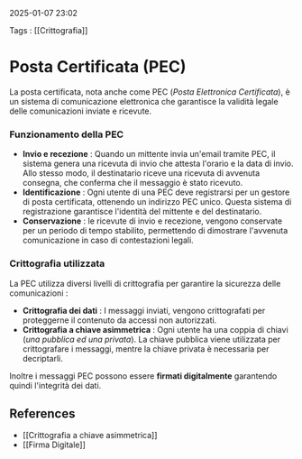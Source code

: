 2025-01-07 23:02

Tags : [[Crittografia]]
# Posta Certificata (PEC)

La posta certificata, nota anche come PEC (*Posta Elettronica Certificata*),  è un sistema di comunicazione elettronica che garantisce la validità legale delle comunicazioni inviate e ricevute.
### Funzionamento della PEC

- **Invio e recezione** : Quando un mittente invia un'email tramite PEC, il sistema genera una ricevuta di invio che attesta l'orario e la data di invio. Allo stesso modo, il destinatario riceve una ricevuta di avvenuta consegna, che conferma che il messaggio è stato ricevuto.
- **Identificazione** : Ogni utente di una PEC deve registrarsi per un gestore di posta certificata, ottenendo un indirizzo PEC unico. Questa sistema di registrazione garantisce l'identità del mittente e del destinatario.
- **Conservazione** : le ricevute di invio e recezione, vengono conservate per un periodo di tempo stabilito, permettendo di dimostrare l'avvenuta comunicazione in caso di contestazioni legali.

### Crittografia utilizzata

La PEC utilizza diversi livelli di crittografia per garantire la sicurezza delle comunicazioni : 

- **Crittografia dei dati** : I messaggi inviati, vengono crittografati per proteggerne il contenuto da accessi non autorizzati.
- **Crittografia a chiave asimmetrica** : Ogni utente ha una coppia di chiavi (*una pubblica ed una privata*). La chiave pubblica viene utilizzata per crittografare i messaggi, mentre la chiave privata è necessaria per decriptarli.

Inoltre i messaggi PEC possono essere **firmati digitalmente** garantendo quindi l'integrità dei dati.
## References

- [[Crittografia a chiave asimmetrica]]
- [[Firma Digitale]]